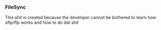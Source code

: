 ### FileSync

This shit is created because the developer cannot be bothered to learn how sftp/ftp works and how to do dat shit